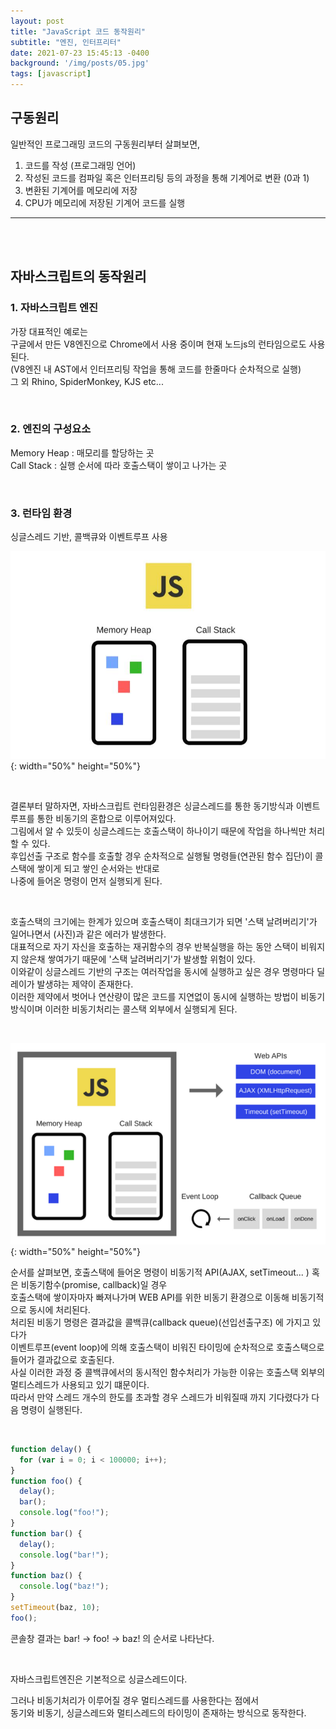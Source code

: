 ```yaml
---
layout: post
title: "JavaScript 코드 동작원리"
subtitle: "엔진, 인터프리터"
date: 2021-07-23 15:45:13 -0400
background: '/img/posts/05.jpg'
tags: [javascript]
---
```

##  구동원리
일반적인 프로그래밍 코드의 구동원리부터 살펴보면, 

1. 코드를 작성 (프로그래밍 언어)
2. 작성된 코드를 컴파일 혹은 인터프리팅 등의 과정을 통해 기계어로 변환 (0과 1)
3. 변환된 기계어를 메모리에 저장
4. CPU가 메모리에 저장된 기계어 코드를 실행
   
<hr>
<br>
<br>

## 자바스크립트의 동작원리 

### 1. 자바스크립트 엔진   

가장 대표적인 예로는   
구글에서 만든 V8엔진으로 Chrome에서 사용 중이며 현재 노드js의 런타임으로도 사용된다.   
(V8엔진 내 AST에서 인터프리팅 작업을 통해 코드를 한줄마다 순차적으로 실행)   
그 외 Rhino, SpiderMonkey, KJS etc...   

<br>

### 2. 엔진의 구성요소
Memory Heap : 매모리를 할당하는 곳   
Call Stack : 실행 순서에 따라 호출스택이 쌓이고 나가는 곳    

<br>

### 3. 런타임 환경
싱글스레드 기반, 콜백큐와 이벤트루프 사용   

![Alt text](/img/callback_queue.png) {: width="50%" height="50%"}   

<br>

결론부터 말하자면, 자바스크립트 런타임환경은 싱글스레드를 통한 동기방식과 이벤트루프를 통한 비동기의 혼합으로 이루어져있다.   
그림에서 알 수 있듯이 싱글스레드는 호출스택이 하나이기 때문에 작업을 하나씩만 처리할 수 있다.    
후입선출 구조로 함수를 호출할 경우 순차적으로 실행될 명령들(연관된 함수 집단)이 콜스택에 쌓이게 되고 쌓인 순서와는 반대로   
나중에 들어온 명령이 먼저 실행되게 된다.   

<br>

호출스택의 크기에는 한계가 있으며 호출스택이 최대크기가 되면 '스택 날려버리기'가 일어나면서 (사진)과 같은 에러가 발생한다.   
대표적으로 자기 자신을 호출하는 재귀함수의 경우 반복실행을 하는 동안 스택이 비워지지 않은채 쌓여가기 때문에 '스택 날려버리기'가 발생할 위험이 있다.   
이와같이 싱글스레드 기반의 구조는 여러작업을 동시에 실행하고 싶은 경우 명령마다 딜레이가 발생햐는 제약이 존재한다.   
이러한 제약에서 벗어나 연산량이 많은 코드를 지연없이 동시에 실행하는 방법이 비동기 방식이며 이러한 비동기처리는 콜스택 외부에서 실행되게 된다.   
 
<br>

![Alt text](/img/event_loop.png) {: width="50%" height="50%"} 

순서를 살펴보면, 호출스택에 들어온 명령이 비동기적 API(AJAX, setTimeout... ) 혹은 비동기함수(promise, callback)일 경우    
호출스택에 쌓이자마자 빠져나가며 WEB API를 위한 비동기 환경으로 이동해 비동기적으로 동시에 처리된다.   
처리된 비동기 명령은 결과값을 콜백큐(callback queue)(선입선출구조) 에 가지고 있다가    
이벤트루프(event loop)에 의해 호출스택이 비워진 타이밍에 순차적으로 호출스택으로 들어가 결과값으로 호출된다.    
사실 이러한 과정 중 콜백큐에서의 동시적인 함수처리가 가능한 이유는 호출스택 외부의 멀티스레드가 사용되고 있기 떄문이다.    
따라서 만약 스레드 개수의 한도를 초과할 경우 스레드가 비워질때 까지 기다렸다가 다음 명령이 실행된다.   

<br>

``` javascript
function delay() {   
  for (var i = 0; i < 100000; i++);   
}   
function foo() {   
  delay();   
  bar();   
  console.log("foo!");   
}   
function bar() {   
  delay();   
  console.log("bar!");   
}   
function baz() {   
  console.log("baz!");   
}   
setTimeout(baz, 10);    
foo();   
```

콘솔창 결과는 bar! -> foo! -> baz! 의 순서로 나타난다.

<br>

자바스크립트엔진은 기본적으로 싱글스레드이다.   

그러나 비동기처리가 이루어질 경우 멀티스레드를 사용한다는 점에서    
동기와 비동기, 싱글스레드와 멀티스레드의 타이밍이 존재하는 방식으로 동작한다.  
